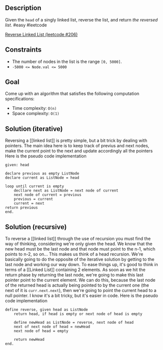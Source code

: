 ## Description
Given the `head` of a singly linked list, reverse the list, and return _the reversed list_.
#easy #leetcode 

[Reverse Linked List (leetcode #206)](https://leetcode.com/problems/reverse-linked-list/)

## Constraints
*   The number of nodes in the list is the range `[0, 5000]`.
*   `-5000 <= Node.val <= 5000`

## Goal
Come up with an algorithm that satisfies the following computation specifications:
* Time complexity: `O(n)`
* Space complexity: `O(1)`

## Solution (iterative)
Reversing a [[linked list]] is pretty simple, but a bit trick by dealing with pointers.
The main idea here is to keep track of previus and next nodes, make the current point to the next and update accordingly all the pointers
Here is the pseudo code implementation
```
given: head

declare previous as empty ListNode
declare current as ListNode = head

loop until current is empty
	decllare next as ListNode = next node of current
	next node of current = previous
	previous = current
	current = next
return previous
end.
```

## Solution (recursive)
To reverse a [[linked list]] through the use of recursion you must find the way of thinking, considering we're only given the head. We know that the new head must be the last node and that node must point to the n-1, which points to n-2, so on...
This makes us think of a head recursion. We're basically going to do the opposite of the iterative solution by getting to the last node and working our way down. To ease things up, it's good to think in terms of a [[Linked List]] containing 2 elements.
As soon as we hit the return phase by returning the last node, we're going to make this last pointer point to the current element. We can do this, because the last node of the returned head is actually being pointed to by the current one (the next of it is `curr.next.next`), then we're going to point the current head to a null pointer. I know it's a bit tricky, but it's easier in code.
Here is the pseudo code implementation
```
define reverse, given head as ListNode
	return head, if head is empty or next node of head is empty

	define newHead as ListNode = reverse, next node of head
	next of next node of head = newHead
	next node of head = empty

	return newHead
end.
```